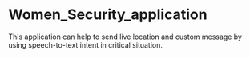 # Women_Security_application
This application can help to send live location and custom message by using speech-to-text intent in critical situation. 
